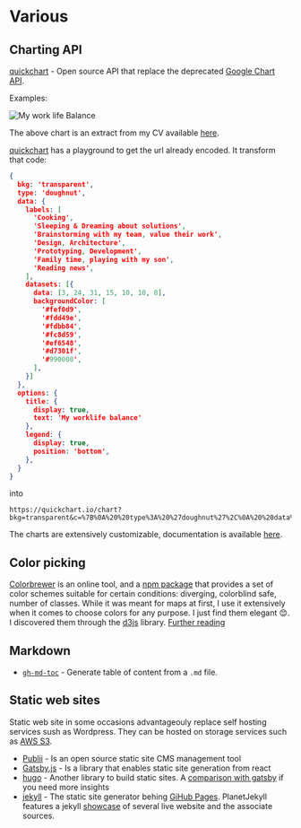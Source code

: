 # Various

## Charting API

[quickchart](https://quickchart.io/) - Open source API that replace the deprecated [Google Chart API](https://developers.google.com/chart/image/).

Examples:

<img src="https://quickchart.io/chart?bkg=white&c=%7B%0A%20%20type%3A%20%27doughnut%27%2C%0A%20%20data%3A%20%7B%0A%20%20%20%20labels%3A%20%5B%0A%20%20%20%20%20%20%27Cooking%27%2C%0A%20%20%20%20%20%20%27Sleeping%20%26%20Dreaming%20about%20solutions%27%2C%0A%20%20%20%20%20%20%27Brainstorming%20with%20my%20team%2C%20value%20their%20work%27%2C%0A%20%20%20%20%20%20%27Design%2C%20Architecture%27%2C%0A%20%20%20%20%20%20%27Prototyping%2C%20Development%27%2C%0A%20%20%20%20%20%20%27Family%20time%2C%20playing%20with%20my%20son%27%2C%0A%20%20%20%20%20%20%27Reading%20news%27%2C%0A%20%20%20%20%5D%2C%0A%20%20%20%20datasets%3A%20%5B%7B%0A%20%20%20%20%20%20data%3A%20%5B3%2C%2024%2C%2031%2C%2015%2C%2010%2C%2010%2C%208%5D%2C%0A%20%20%20%20%20%20backgroundColor%3A%20%5B%0A%20%20%20%20%20%20%20%20%27%23fef0d9%27%2C%0A%20%20%20%20%20%20%20%20%27%23fdd49e%27%2C%0A%20%20%20%20%20%20%20%20%27%23fdbb84%27%2C%0A%20%20%20%20%20%20%20%20%27%23fc8d59%27%2C%0A%20%20%20%20%20%20%20%20%27%23ef6548%27%2C%0A%20%20%20%20%20%20%20%20%27%23d7301f%27%2C%0A%20%20%20%20%20%20%20%20%27%23990000%27%2C%0A%20%20%20%20%20%20%5D%2C%0A%20%20%20%20%7D%5D%0A%20%20%7D%2C%0A%20%20options%3A%20%7B%0A%20%20%20%20title%3A%20%7B%0A%20%20%20%20%20%20display%3A%20true%2C%0A%20%20%20%20%20%20text%3A%20%27My%20worklife%20balance%27%0A%20%20%20%20%7D%2C%0A%20%20%20%20legend%3A%20%7B%0A%20%20%20%20%20%20display%3A%20true%2C%0A%20%20%20%20%20%20position%3A%20%27bottom%27%2C%0A%20%20%20%20%7D%2C%0A%20%20%7D%0A%7D" alt="My work life Balance" />

The above chart is an extract from my CV available [here](https://github.com/hervenivon/CV/releases).

[quickchart](https://quickchart.io/) has a playground to get the url already encoded. It transform that code:

```json
{
  bkg: 'transparent',
  type: 'doughnut',
  data: {
    labels: [
      'Cooking',
      'Sleeping & Dreaming about solutions',
      'Brainstorming with my team, value their work',
      'Design, Architecture',
      'Prototyping, Development',
      'Family time, playing with my son',
      'Reading news',
    ],
    datasets: [{
      data: [3, 24, 31, 15, 10, 10, 8],
      backgroundColor: [
        '#fef0d9',
        '#fdd49e',
        '#fdbb84',
        '#fc8d59',
        '#ef6548',
        '#d7301f',
        '#990000',
      ],
    }]
  },
  options: {
    title: {
      display: true,
      text: 'My worklife balance'
    },
    legend: {
      display: true,
      position: 'bottom',
    },
  }
}
```

into

```text
https://quickchart.io/chart?bkg=transparent&c=%7B%0A%20%20type%3A%20%27doughnut%27%2C%0A%20%20data%3A%20%7B%0A%20%20%20%20labels%3A%20%5B%0A%20%20%20%20%20%20%27Cooking%27%2C%0A%20%20%20%20%20%20%27Sleeping%20%26%20Dreaming%20about%20solutions%27%2C%0A%20%20%20%20%20%20%27Brainstorming%20with%20my%20team%2C%20value%20their%20work%27%2C%0A%20%20%20%20%20%20%27Design%2C%20Architecture%27%2C%0A%20%20%20%20%20%20%27Prototyping%2C%20Development%27%2C%0A%20%20%20%20%20%20%27Family%20time%2C%20playing%20with%20my%20son%27%2C%0A%20%20%20%20%20%20%27Reading%20news%27%2C%0A%20%20%20%20%5D%2C%0A%20%20%20%20datasets%3A%20%5B%7B%0A%20%20%20%20%20%20data%3A%20%5B3%2C%2024%2C%2031%2C%2015%2C%2010%2C%2010%2C%208%5D%2C%0A%20%20%20%20%20%20backgroundColor%3A%20%5B%0A%20%20%20%20%20%20%20%20%27%23fef0d9%27%2C%0A%20%20%20%20%20%20%20%20%27%23fdd49e%27%2C%0A%20%20%20%20%20%20%20%20%27%23fdbb84%27%2C%0A%20%20%20%20%20%20%20%20%27%23fc8d59%27%2C%0A%20%20%20%20%20%20%20%20%27%23ef6548%27%2C%0A%20%20%20%20%20%20%20%20%27%23d7301f%27%2C%0A%20%20%20%20%20%20%20%20%27%23990000%27%2C%0A%20%20%20%20%20%20%5D%2C%0A%20%20%20%20%7D%5D%0A%20%20%7D%2C%0A%20%20options%3A%20%7B%0A%20%20%20%20title%3A%20%7B%0A%20%20%20%20%20%20display%3A%20true%2C%0A%20%20%20%20%20%20text%3A%20%27My%20worklife%20balance%27%0A%20%20%20%20%7D%2C%0A%20%20%20%20legend%3A%20%7B%0A%20%20%20%20%20%20display%3A%20true%2C%0A%20%20%20%20%20%20position%3A%20%right%27%2C%0A%20%20%20%20%7D%2C%0A%20%20%7D%0A%7D
```

The charts are extensively customizable, documentation is available [here](https://www.chartjs.org/docs/latest/).

## Color picking

[Colorbrewer](http://colorbrewer2.org) is an online tool, and a [npm package](https://www.npmjs.com/package/colorbrewer) that provides a set of color schemes suitable for certain conditions: diverging, colorblind safe, number of classes. While it was meant for maps at first, I use it extensively when it comes to choose colors for any purpose. I just find them elegant 😊. I discovered them through the [d3js](https://github.com/d3/d3) library. [Further reading](http://www.personal.psu.edu/cab38/ColorBrewer/ColorBrewer_updates.html)

## Markdown

* [`gh-md-toc`](https://github.com/ekalinin/github-markdown-toc.go) - Generate table of content from a `.md` file.

## Static web sites

Static web site in some occasions advantageouly replace self hosting services sush as Wordpress. They can be hosted on storage services such as [AWS S3](https://aws.amazon.com/s3/).

* [Publii](https://opencollective.com/Publii) - Is an open source static site CMS management tool
* [Gatsby.js](https://www.gatsbyjs.org) - Is a library that enables static site generation from react
* [hugo](https://gohugo.io/) - Another library to build static sites. A [comparison with gatsby](https://medium.freecodecamp.org/gatsby-vs-hugo-a-detailed-comparison-e78d94f640fc) if you need more insights
* [jekyll](https://github.com/jekyll/jekyll) - The static site generator behing [GiHub Pages](https://pages.github.com/). PlanetJekyll features a jekyll [showcase](http://planetjekyll.github.io/showcase/) of several live website and the associate sources.

